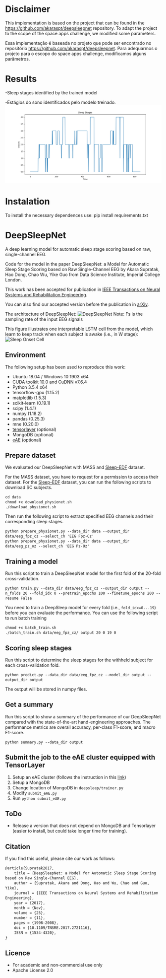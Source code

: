 # Disclaimer #

This implementation is based on the project that can be found in the https://github.com/akaraspt/deepsleepnet repository. To adapt the project to the scope of the space apps challenge, we modified some parameters.

Essa implementação é baseada no projeto que pode ser encontrado no repositório https://github.com/akaraspt/deepsleepnet. Para adequarmos o projeto para o escopo do space apps challenge, modificamos alguns parâmetros. 

# Results #
-Sleep stages identified by the trained model

-Estágios do sono identificados pelo modelo treinado. 
![sleep_stages](./img/sleep_stages.png)

# Instalation #
To install the necessary dependences use: pip install requirements.txt


# DeepSleepNet #
A deep learning model for automatic sleep stage scoring based on raw, single-channel EEG.

Code for the model in the paper DeepSleepNet: a Model for Automatic Sleep Stage Scoring based on Raw Single-Channel EEG by Akara Supratak, Hao Dong, Chao Wu, Yike Guo from Data Science Institute, Imperial College London.

This work has been accepted for publication in [IEEE Transactions on Neural Systems and Rehabilitation Engineering](http://ieeexplore.ieee.org/document/7961240/).

You can also find our accepted version before the publication in [arXiv](https://arxiv.org/abs/1703.04046).

The architecture of DeepSleepNet:
![DeepSleepNet](./img/deepsleepnet.png)
Note: Fs is the sampling rate of the input EEG signals

This figure illustrates one interpretable LSTM cell from the model, which learn to keep track when each subject is awake (i.e., in W stage):
![Sleep Onset Cell](./img/sleep_onset_cell.png)

## Environment ##

The following setup has been used to reproduce this work:

- Ubuntu 18.04 / Windows 10 1903 x64
- CUDA toolkit 10.0 and CuDNN v7.6.4
- Python 3.5.4 x64
- tensorflow-gpu (1.15.2)
- matplotlib (1.5.3)
- scikit-learn (0.19.1)
- scipy (1.4.1)
- numpy (1.18.2)
- pandas (0.25.3)
- mne (0.20.0)
- [tensorlayer](https://github.com/zsdonghao/tensorlayer) (optional)
- MongoDB (optional)
- [eAE](https://github.com/aoehmichen/eae-docker) (optional)


## Prepare dataset ##
We evaluated our DeepSleepNet with MASS and [Sleep-EDF](https://physionet.org/pn4/sleep-edfx/) dataset.

For the MASS dataset, you have to request for a permission to access their dataset. 
For the [Sleep-EDF](https://physionet.org/pn4/sleep-edfx/) dataset, you can run the following scripts to download SC subjects.

    cd data
    chmod +x download_physionet.sh
    ./download_physionet.sh

Then run the following script to extract specified EEG channels and their corresponding sleep stages.

    python prepare_physionet.py --data_dir data --output_dir data/eeg_fpz_cz --select_ch 'EEG Fpz-Cz'
    python prepare_physionet.py --data_dir data --output_dir data/eeg_pz_oz --select_ch 'EEG Pz-Oz'


## Training a model ##
Run this script to train a DeepSleepNet model for the first fold of the 20-fold cross-validation.

    python train.py --data_dir data/eeg_fpz_cz --output_dir output --n_folds 20 --fold_idx 0 --pretrain_epochs 100 --finetune_epochs 200 --resume False

You need to train a DeepSleep model for every fold (i.e., `fold_idx=0...19`) before you can evaluate the performance. You can use the following script to run batch training

    chmod +x batch_train.sh
    ./batch_train.sh data/eeg_fpz_cz/ output 20 0 19 0


## Scoring sleep stages ##
Run this script to determine the sleep stages for the withheld subject for each cross-validation fold.

    python predict.py --data_dir data/eeg_fpz_cz --model_dir output --output_dir output

The output will be stored in numpy files.


## Get a summary ##
Run this script to show a summary of the performance of our DeepSleepNet compared with the state-of-the-art hand-engineering approaches. The performance metrics are overall accuracy, per-class F1-score, and macro F1-score.

    python summary.py --data_dir output


## Submit the job to the eAE cluster equipped with TensorLayer ##

1. Setup an eAE cluster (follows the instruction in this [link](https://github.com/aoehmichen/eae-docker))
2. Setup a MongoDB
3. Change location of MongoDB in `deepsleep/trainer.py`
4. Modify `submit_eAE.py`
5. Run `python submit_eAE.py`


## ToDo ##
- Release a version that does not depend on MongoDB and Tensorlayer (easier to install, but could take longer time for training).


## Citation ##
If you find this useful, please cite our work as follows:

    @article{Supratak2017,
        title = {DeepSleepNet: a Model for Automatic Sleep Stage Scoring based on Raw Single-Channel EEG},
        author = {Supratak, Akara and Dong, Hao and Wu, Chao and Guo, Yike},
        journal = {IEEE Transactions on Neural Systems and Rehabilitation Engineering},
        year = {2017},
        month = {Nov},
        volume = {25}, 
        number = {11}, 
        pages = {1998-2008}, 
        doi = {10.1109/TNSRE.2017.2721116}, 
        ISSN = {1534-4320}, 
    }

## Licence ##
- For academic and non-commercial use only
- Apache License 2.0
